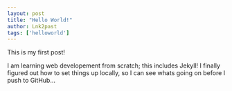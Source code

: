 ```yaml
---
layout: post
title: "Hello World!"
author: Lnk2past
tags: ['helloworld']
---
```


This is my first post! <!--more-->

I am learning web developement from scratch; this includes Jekyll! I finally figured out how to set things up locally, so I can see whats going on before I push to GitHub...
